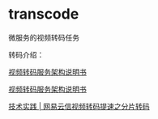 # transcode
微服务的视频转码任务

转码介绍：

[视频转码服务架构说明书](!https://blog.csdn.net/twoconk/article/details/105095757)

[视频转码服务架构说明书](!https://blog.csdn.net/twoconk/article/details/105095757)

[技术实践 | 网易云信视频转码提速之分片转码](!https://blog.csdn.net/netease_im/article/details/118949028?spm=1001.2101.3001.6650.1&utm_medium=distribute.pc_relevant.none-task-blog-2%7Edefault%7ECTRLIST%7ERate-1-118949028-blog-105095757.235%5Ev43%5Epc_blog_bottom_relevance_base8&depth_1-utm_source=distribute.pc_relevant.none-task-blog-2%7Edefault%7ECTRLIST%7ERate-1-118949028-blog-105095757.235%5Ev43%5Epc_blog_bottom_relevance_base8&utm_relevant_index=2)
